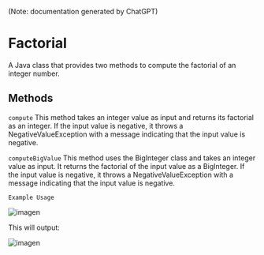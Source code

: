 (Note: documentation generated by ChatGPT)

# Factorial

A Java class that provides two methods to compute the factorial of an integer number.

## Methods

`compute`
This method takes an integer value as input and returns its factorial as an integer. If the input value is negative, it throws a NegativeValueException with a message indicating that the input value is negative.

`computeBigValue`
This method uses the BigInteger class and takes an integer value as input. It returns the factorial of the input value as a BigInteger. If the input value is negative, it throws a NegativeValueException with a message indicating that the input value is negative.

`Example Usage`

![imagen](https://user-images.githubusercontent.com/1889196/217240367-286799ee-47db-41b8-98b9-c02086aad23e.png)

This will output:

![imagen](https://user-images.githubusercontent.com/1889196/217240448-5d598cd1-48d9-4c37-8c84-d5f83f07d1f4.png)


